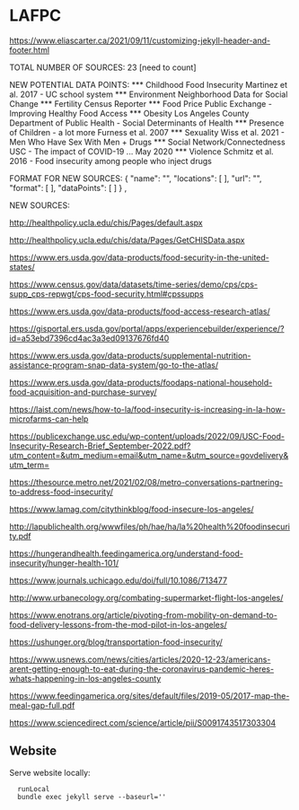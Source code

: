 # LAFPC

https://www.eliascarter.ca/2021/09/11/customizing-jekyll-header-and-footer.html

TOTAL NUMBER OF SOURCES: 23 [need to count]

NEW POTENTIAL DATA POINTS: 
*** Childhood Food Insecurity
    Martinez et al. 2017 - UC school system
*** Environment
    Neighborhood Data for Social Change
*** Fertility 
    Census Reporter
*** Food Price
    Public Exchange - Improving Healthy Food Access
*** Obesity 
    Los Angeles County Department of Public Health - Social Determinants of Health
*** Presence of Children - a lot more 
    Furness et al. 2007
*** Sexuality 
    Wiss et al. 2021 - Men Who Have Sex With Men + Drugs
*** Social Network/Connectedness
    USC - The impact of COVID-19 ... May 2020
*** Violence 
    Schmitz et al. 2016 - Food insecurity among people who inject drugs

FORMAT FOR NEW SOURCES: 
{
      "name": "",
      "locations": [
      ],
      "url": "",
      "format": [
      ],
      "dataPoints": [
      ]
    }
    ,

NEW SOURCES: 

http://healthpolicy.ucla.edu/chis/Pages/default.aspx

http://healthpolicy.ucla.edu/chis/data/Pages/GetCHISData.aspx

https://www.ers.usda.gov/data-products/food-security-in-the-united-states/

https://www.census.gov/data/datasets/time-series/demo/cps/cps-supp_cps-repwgt/cps-food-security.html#cpssupps

https://www.ers.usda.gov/data-products/food-access-research-atlas/

https://gisportal.ers.usda.gov/portal/apps/experiencebuilder/experience/?id=a53ebd7396cd4ac3a3ed09137676fd40

https://www.ers.usda.gov/data-products/supplemental-nutrition-assistance-program-snap-data-system/go-to-the-atlas/

https://www.ers.usda.gov/data-products/foodaps-national-household-food-acquisition-and-purchase-survey/

https://laist.com/news/how-to-la/food-insecurity-is-increasing-in-la-how-microfarms-can-help

https://publicexchange.usc.edu/wp-content/uploads/2022/09/USC-Food-Insecurity-Research-Brief_September-2022.pdf?utm_content=&utm_medium=email&utm_name=&utm_source=govdelivery&utm_term=

https://thesource.metro.net/2021/02/08/metro-conversations-partnering-to-address-food-insecurity/

https://www.lamag.com/citythinkblog/food-insecure-los-angeles/

http://lapublichealth.org/wwwfiles/ph/hae/ha/la%20health%20foodinsecurity.pdf

https://hungerandhealth.feedingamerica.org/understand-food-insecurity/hunger-health-101/

https://www.journals.uchicago.edu/doi/full/10.1086/713477

http://www.urbanecology.org/combating-supermarket-flight-los-angeles/

https://www.enotrans.org/article/pivoting-from-mobility-on-demand-to-food-delivery-lessons-from-the-mod-pilot-in-los-angeles/

https://ushunger.org/blog/transportation-food-insecurity/

https://www.usnews.com/news/cities/articles/2020-12-23/americans-arent-getting-enough-to-eat-during-the-coronavirus-pandemic-heres-whats-happening-in-los-angeles-county 

https://www.feedingamerica.org/sites/default/files/2019-05/2017-map-the-meal-gap-full.pdf

https://www.sciencedirect.com/science/article/pii/S0091743517303304 

## Website

Serve website locally:
```
  runLocal
  bundle exec jekyll serve --baseurl=''
```

